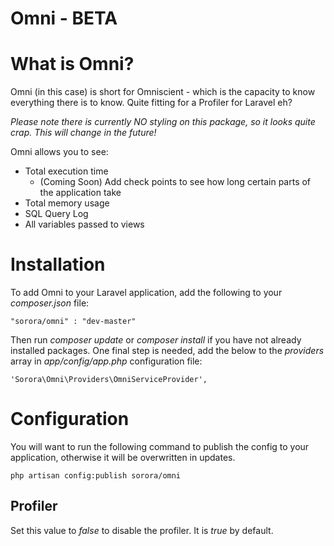Omni - BETA
=======

# What is Omni?

Omni (in this case) is short for Omniscient - which is the capacity to know everything there is to know. Quite fitting for a Profiler for Laravel eh?

*Please note there is currently NO styling on this package, so it looks quite crap. This will change in the future!*

Omni allows you to see:

- Total execution time
    - (Coming Soon) Add check points to see how long certain parts of the application take
- Total memory usage
- SQL Query Log
- All variables passed to views

# Installation
To add Omni to your Laravel application, add the following to your *composer.json* file:

    "sorora/omni" : "dev-master"

Then run *composer update* or *composer install* if you have not already installed packages. One final step is needed, add the below to the *providers* array in *app/config/app.php* configuration file:

    'Sorora\Omni\Providers\OmniServiceProvider',

# Configuration

You will want to run the following command to publish the config to your application, otherwise it will be overwritten in updates.

    php artisan config:publish sorora/omni

## Profiler

Set this value to *false* to disable the profiler. It is *true* by default.